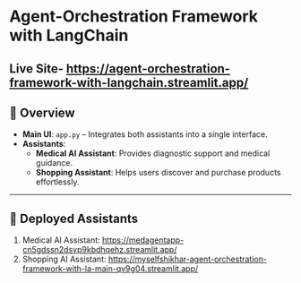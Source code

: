 # Agent-Orchestration Framework with LangChain
Live Site- https://agent-orchestration-framework-with-langchain.streamlit.app/
---

## 📌 Overview

- **Main UI**: `app.py` – Integrates both assistants into a single interface.
- **Assistants**:
  - **Medical AI Assistant**: Provides diagnostic support and medical guidance.
  - **Shopping Assistant**: Helps users discover and purchase products effortlessly.

---
## 🔗 Deployed Assistants

1. Medical AI Assistant: https://medagentapp-cn5gdssn2dsvp9kbdhqehz.streamlit.app/
2. Shopping AI Assistant: https://myselfshikhar-agent-orchestration-framework-with-la-main-qv9g04.streamlit.app/

   
